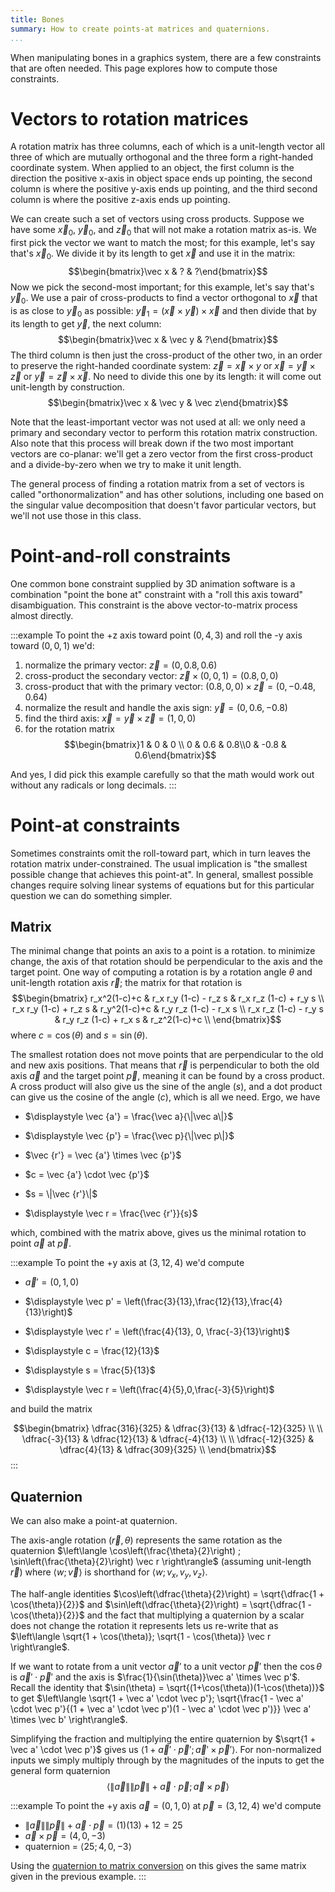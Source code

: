```yaml
---
title: Bones
summary: How to create points-at matrices and quaternions.
...
```


When manipulating bones in a graphics system, there are a few constraints that are often needed. This page explores how to compute those constraints.


# Vectors to rotation matrices

A rotation matrix has three columns,
each of which is a unit-length vector
all three of which are mutually orthogonal
and the three form a right-handed coordinate system.
When applied to an object, the first column is the direction the positive x-axis in object space ends up pointing,
the second column is where the positive y-axis ends up pointing,
and the third second column is where the positive z-axis ends up pointing.

We can create such a set of vectors using cross products.
Suppose we have some $\vec x_0$, $\vec y_0$, and $\vec z_0$ that will not make a rotation matrix as-is.
We first pick the vector we want to match the most; for this example, let's say that's $\vec x_0$.
We divide it by its length to get $\vec x$ and use it in the matrix:
$$\begin{bmatrix}\vec x & ? & ?\end{bmatrix}$$
Now we pick the second-most important; for this example, let's say that's $\vec y_0$.
We use a pair of cross-products to find a vector orthogonal to $\vec x$ that is as close to $\vec y_0$ as possible:
$\vec y_1 = (\vec x \times \vec y) \times \vec x$
and then divide that by its length to get $\vec y$, the next column:
$$\begin{bmatrix}\vec x & \vec y & ?\end{bmatrix}$$
The third column is then just the cross-product of the other two, in an order to preserve the right-handed coordinate system: $\vec z = \vec x \times y$ or $\vec x = \vec y \times \vec z$ or $\vec y = \vec z \times \vec x$.
No need to divide this one by its length: it will come out unit-length by construction.
$$\begin{bmatrix}\vec x & \vec y & \vec z\end{bmatrix}$$

Note that the least-important vector was not used at all: we only need a primary and secondary vector to perform this rotation matrix construction.
Also note that this process will break down if the two most important vectors are co-planar: we'll get a zero vector from the first cross-product and a divide-by-zero when we try to make it unit length.

The general process of finding a rotation matrix from a set of vectors is called "orthonormalization"
and has other solutions, including one based on the singular value decomposition that doesn't favor particular vectors,
but we'll not use those in this class.

# Point-and-roll constraints

One common bone constraint supplied by 3D animation software is a combination "point the bone at" constraint with a "roll this axis toward" disambiguation.
This constraint is the above vector-to-matrix process almost directly.

:::example
To point the +z axis toward point $(0,4,3)$ and roll the -y axis toward $(0,0,1)$ we'd:

1. normalize the primary vector: $\vec z = (0, 0.8, 0.6)$
1. cross-product the secondary vector: $\vec z \times (0,0,1) = (0.8,0,0)$
1. cross-product that with the primary vector: $(0.8,0,0) \times \vec z = (0,-0.48,0.64)$
1. normalize the result and handle the axis sign: $\vec y = (0, 0.6, -0.8)$
1. find the third axis: $\vec x = \vec y \times \vec z = (1,0,0)$
1. for the rotation matrix $$\begin{bmatrix}1 & 0 & 0 \\ 0 & 0.6 & 0.8\\0 & -0.8 & 0.6\end{bmatrix}$$

And yes, I did pick this example carefully so that the math would work out without any radicals or long decimals.
:::

# Point-at constraints

Sometimes constraints omit the roll-toward part, which in turn leaves the rotation matrix under-constrained.
The usual implication is "the smallest possible change that achieves this point-at".
In general, smallest possible changes require solving linear systems of equations
but for this particular question we can do something simpler.

## Matrix 

The minimal change that points an axis to a point is a rotation.
to minimize change, the axis of that rotation should be perpendicular to the axis and the target point.
One way of computing a rotation is by a rotation angle $\theta$ and unit-length rotation axis $\vec r$;
the matrix for that rotation is
$$\begin{bmatrix}
r_x^2(1-c)+c & r_x r_y (1-c) - r_z s & r_x r_z (1-c) + r_y s  \\
r_x r_y (1-c) + r_z s & r_y^2(1-c)+c  & r_y r_z (1-c) - r_x s  \\
r_x r_z (1-c) - r_y s & r_y r_z (1-c) + r_x s & r_z^2(1-c)+c \\
\end{bmatrix}$$
where $c = \cos(\theta)$ and $s = \sin(\theta)$.

The smallest rotation does not move points that are perpendicular to the old and new axis positions.
That means that $\vec r$ is perpendicular to both the old axis $\vec a$ and the target point $\vec p$,
meaning it can be found by a cross product.
A cross product will also give us the sine of the angle ($s$),
and a dot product can give us the cosine of the angle ($c$),
which is all we need.
Ergo, we have

- $\displaystyle \vec {a'} = \frac{\vec a}{\|\vec a\|}$

- $\displaystyle \vec {p'} = \frac{\vec p}{\|\vec p\|}$

- $\vec {r'} = \vec {a'} \times \vec {p'}$

- $c = \vec {a'} \cdot \vec {p'}$

- $s = \|\vec {r'}\|$

- $\displaystyle \vec r = \frac{\vec {r'}}{s}$

which, combined with the matrix above, gives us the minimal rotation to point $\vec a$ at $\vec p$.

:::example
To point the +y axis at $(3,12,4)$ we'd compute

- $\displaystyle \vec a' = (0,1,0)$

- $\displaystyle \vec p' = \left(\frac{3}{13},\frac{12}{13},\frac{4}{13}\right)$

- $\displaystyle \vec r' = \left(\frac{4}{13}, 0, \frac{-3}{13}\right)$

- $\displaystyle c = \frac{12}{13}$

- $\displaystyle s = \frac{5}{13}$

- $\displaystyle \vec r = \left(\frac{4}{5},0,\frac{-3}{5}\right)$

and build the matrix

$$\begin{bmatrix}
\dfrac{316}{325} & \dfrac{3}{13} & \dfrac{-12}{325} \\ \\
\dfrac{-3}{13} & \dfrac{12}{13}  & \dfrac{-4}{13} \\ \\ 
\dfrac{-12}{325} & \dfrac{4}{13} & \dfrac{309}{325} \\
\end{bmatrix}$$
:::




## Quaternion

We can also make a point-at quaternion.

The axis-angle rotation $(\vec r, \theta)$ represents the same rotation as the quaternion
$\left\langle \cos\left(\frac{\theta}{2}\right) ; \sin\left(\frac{\theta}{2}\right) \vec r \right\rangle$ (assuming unit-length $\vec r$)
where $\left\langle w; \vec v \right\rangle$ is shorthand for $\left\langle w; v_x, v_y, v_z \right\rangle$.

The half-angle identities
$\cos\left(\dfrac{\theta}{2}\right) = \sqrt{\dfrac{1 + \cos(\theta)}{2}}$
and 
$\sin\left(\dfrac{\theta}{2}\right) = \sqrt{\dfrac{1 - \cos(\theta)}{2}}$
and the fact that multiplying a quaternion by a scalar does not change the rotation it represents lets us re-write that as
$\left\langle \sqrt{1 + \cos(\theta)}; \sqrt{1 - \cos(\theta)} \vec r \right\rangle$.

If we want to rotate from a unit vector $\vec a'$ to a unit vector $\vec p'$
then the $\cos \theta$ is $\vec a' \cdot \vec p'$
and the axis is $\frac{1}{\sin(\theta)}\vec a' \times \vec p'$.
Recall the identity that $\sin(\theta) = \sqrt{(1+\cos(\theta))(1-\cos(\theta))}$ to get 
$\left\langle \sqrt{1 + \vec a' \cdot \vec p'}; \sqrt{\frac{1 - \vec a' \cdot \vec p'}{(1 + \vec a' \cdot \vec p')(1 - \vec a' \cdot \vec p')}} \vec a' \times \vec b' \right\rangle$.

Simplifying the fraction and multiplying the entire quaternion by $\sqrt{1 + \vec a' \cdot \vec p'}$ gives us
$\left\langle 1 + \vec a'\cdot \vec p' ; \vec a'\times \vec  p' \right\rangle$.
For non-normalized inputs we simply multiply through by the magnitudes of the inputs to get the general form quaternion
$$\big\langle \|\vec a\|\|\vec p\| + \vec a \cdot \vec p ; \vec a\times \vec p \big\rangle$$


:::example
To point the +y axis $\vec a = (0,1,0)$ at $\vec p = (3,12,4)$ we'd compute

- $\|\vec a\| \|\vec p\| + \vec a \cdot \vec p = (1)(13) + 12 = 25$
- $\vec a \times \vec p = (4, 0, -3)$
- quaternion = $\left\langle 25 ; 4, 0, -3\right\rangle$

Using the [quaternion to matrix conversion](quaternions.html) on this gives the same matrix given in the previous example.
:::

